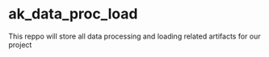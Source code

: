 # ak_data_proc_load
This reppo will store all data processing and loading related artifacts for our project
